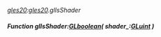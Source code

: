 _[gles20](../../modules/gles20/gles20-module.md):[gles20](../../modules/gles20/gles20-module.md).glIsShader_
##### Function glIsShader:[GLboolean](../../modules/gles20/gles20-glboolean.md)( shader_:[GLuint](../../modules/gles20/gles20-gluint.md) )
